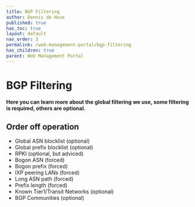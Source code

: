 ```yaml
---
title: BGP Filtering
author: Dennis de Houx
published: true
has_toc: true
layout: default
nav_order: 3
permalink: /web-management-portal/bgp-filtering
has_children: true
parent: Web Management Portal
---
```


# BGP Filtering

**Here you can learn more about the global filtering we use, some filtering is required, others are optional.**

## Order off operation

- Global ASN blocklist (optional)
- Global prefix blocklist (optional)
- RPKI (optional, but adviced)
- Bogon ASN (forced)
- Bogon prefix (forced)
- IXP peering LANs (forced)
- Long ASN path (forced)
- Prefix length (forced)
- Known Tier1/Transit Networks (optional)
- BGP Communities (optional)
